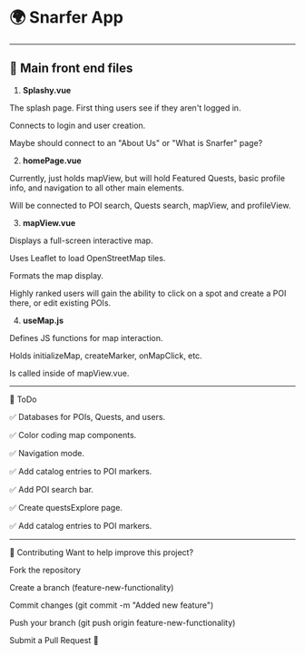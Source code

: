 # 🌍 Snarfer App


---

## 🚀 Main front end files
1. **Splashy.vue**

The splash page. First thing users see if they aren't logged in.

Connects to login and user creation.

Maybe should connect to an "About Us" or "What is Snarfer" page?

2. **homePage.vue**
   
Currently, just holds mapView, but will hold Featured Quests, basic profile info, and navigation to all other main elements.

Will be connected to POI search, Quests search, mapView, and profileView.

3. **mapView.vue**

Displays a full-screen interactive map.

Uses Leaflet to load OpenStreetMap tiles.

Formats the map display.

Highly ranked users will gain the ability to click on a spot and create a POI there, or edit existing POIs.

4. **useMap.js**

Defines JS functions for map interaction.

Holds initializeMap, createMarker, onMapClick, etc.

Is called inside of mapView.vue.



---

🌟 ToDo

✅ Databases for POIs, Quests, and users.

✅ Color coding map components.

✅ Navigation mode.

✅ Add catalog entries to POI markers.

✅ Add POI search bar.

✅ Create questsExplore page.

✅ Add catalog entries to POI markers.

---

🤝 Contributing
Want to help improve this project?

Fork the repository

Create a branch (feature-new-functionality)

Commit changes (git commit -m "Added new feature")

Push your branch (git push origin feature-new-functionality)

Submit a Pull Request 🎉

